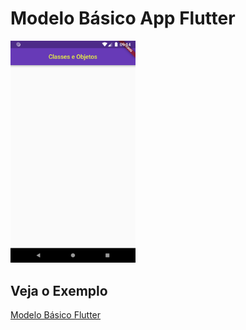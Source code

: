 # Modelo Básico App Flutter

<img src="https://github.com/boazmmbenevides/Senac/blob/master/Aulas%20Thiago/Aula4/Screenshot_1560966486.png" width="200">

## Veja o Exemplo

[Modelo Básico Flutter](Aula4/modelo.dart)

